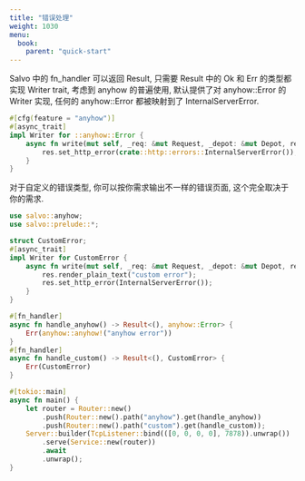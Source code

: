 ```yaml
---
title: "错误处理"
weight: 1030
menu:
  book:
    parent: "quick-start"
---
```


Salvo 中的 fn_handler 可以返回 Result, 只需要 Result 中的 Ok 和 Err 的类型都实现 Writer trait, 考虑到 anyhow 的普遍使用, 默认提供了对 anyhow::Error 的 Writer 实现, 任何的 anyhow::Error 都被映射到了 InternalServerError.

```rust
#[cfg(feature = "anyhow")]
#[async_trait]
impl Writer for ::anyhow::Error {
    async fn write(mut self, _req: &mut Request, _depot: &mut Depot, res: &mut Response) {
        res.set_http_error(crate::http::errors::InternalServerError());
    }
}
```

对于自定义的错误类型, 你可以按你需求输出不一样的错误页面, 这个完全取决于你的需求.

```rust
use salvo::anyhow;
use salvo::prelude::*;

struct CustomError;
#[async_trait]
impl Writer for CustomError {
    async fn write(mut self, _req: &mut Request, _depot: &mut Depot, res: &mut Response) {
        res.render_plain_text("custom error");
        res.set_http_error(InternalServerError());
    }
}

#[fn_handler]
async fn handle_anyhow() -> Result<(), anyhow::Error> {
    Err(anyhow::anyhow!("anyhow error"))
}
#[fn_handler]
async fn handle_custom() -> Result<(), CustomError> {
    Err(CustomError)
}

#[tokio::main]
async fn main() {
    let router = Router::new()
        .push(Router::new().path("anyhow").get(handle_anyhow))
        .push(Router::new().path("custom").get(handle_custom));
    Server::builder(TcpListener::bind(([0, 0, 0, 0], 7878)).unwrap())
        .serve(Service::new(router))
        .await
        .unwrap();
}
```